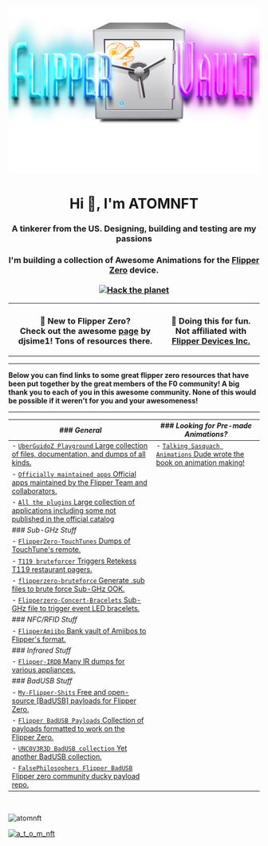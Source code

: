 ![Header](Images/mainheader.png)

<h1 align="center">Hi 👋, I'm ATOMNFT</h1>
<h3 align="center">A tinkerer from the US. Designing, building and testing are my passions</h3>



<h3 align="center">
  I'm building a collection of Awesome Animations for the <a href="https://flipperzero.one">Flipper Zero</a> device.<br><br>
  <a href="#">
    <img src="https://img.shields.io/badge/Hack-The%20Planet-orange" alt="Hack the planet" height=24>
  </a>
</h3>

<table align="center">
<tr>
  <td>
    <h3 align="center">
    👋 New to Flipper Zero? <br>
    Check out the awesome <a href="https://github.com/djsime1/awesome-flipperzero">page</a> by djsime1! Tons of resources there.
    </h3>
  </td>
  <td>
    <h3 align="center">
    🚫 Doing this for fun. Not affiliated with<br>
    <a href="https://www.flipperdevices.com/">Flipper Devices Inc.</a>
    </h3>
  </td>
</tr>
</table>


<hr>

<b>Below you can find links to some great flipper zero resources that have been put together by the great members of the F0 community!
A big thank you to each of you in this awesome community. None of this would be possible if it weren't for you and your awesomeness!</b>

<hr>

| ### *General*                                                                                                                                                     	| ### *Looking for Pre-made Animations?*                                                                                        	|
|-------------------------------------------------------------------------------------------------------------------------------------------------------------------	|-------------------------------------------------------------------------------------------------------------------------------	|
| - [`UberGuidoZ Playground` Large collection of files, documentation, and dumps of all kinds.](https://github.com/UberGuidoZ/Flipper)                              	| - [`Talking Sasquach Animations` Dude wrote the book on animation making!](https://github.com/skizzophrenic/Talking-Sasquach) 	|
| - [`Officially maintained apps` Official apps maintained by the Flipper Team and collaborators.](https://github.com/flipperdevices/flipperzero-good-faps)         	|                                                                                                                               	|
| - [`All the plugins` Large collection of applications including some not published in the official catalog](https://github.com/xMasterX/all-the-plugins/tree/dev) 	|                                                                                                                               	|
| ### *Sub-GHz Stuff*                                                                                                                                               	|                                                                                                                               	|
| - [`FlipperZero-TouchTunes` Dumps of TouchTune's remote.](https://github.com/jimilinuxguy/flipperzero-touchtunes)                                                 	|                                                                                                                               	|
| - [`T119 bruteforcer` Triggers Retekess T119 restaurant pagers.](https://github.com/xb8/t119bruteforcer)                                                          	|                                                                                                                               	|
| - [`flipperzero-bruteforce` Generate .sub files to brute force Sub-GHz OOK.](https://github.com/tobiabocchi/flipperzero-bruteforce)                               	|                                                                                                                               	|
| - [`Flipperzero-Concert-Bracelets` Sub-GHz file to trigger event LED bracelets.](https://github.com/MakeTotalSense/Flipper-Concert-bracelets)                     	|                                                                                                                               	|
| ### *NFC/RFID Stuff*                                                                                                                                              	|                                                                                                                               	|
| - [`FlipperAmiibo` Bank vault of Amiibos to Flipper's format.](https://github.com/Gioman101/FlipperAmiibo)                                                        	|                                                                                                                               	|
| ### *Infrared Stuff*                                                                                                                                              	|                                                                                                                               	|
| - [`Flipper-IRDB` Many IR dumps for various appliances.](https://github.com/logickworkshop/Flipper-IRDB)                                                          	|                                                                                                                               	|
| ### *BadUSB Stuff*                                                                                                                                                	|                                                                                                                               	|
| - [`My-Flipper-Shits` Free and open-source \[BadUSB\] payloads for Flipper Zero.](https://github.com/aleff-github/my-flipper-shits/)                              	|                                                                                                                               	|
| - [`Flipper BadUSB Payloads` Collection of payloads formatted to work on the Flipper Zero.](https://github.com/I-Am-Jakoby/Flipper-Zero-BadUSB)                   	|                                                                                                                               	|
| - [`UNC0V3R3D BadUSB collection` Yet another BadUSB collection.](https://github.com/UNC0V3R3D/Flipper_Zero-BadUsb)                                                	|                                                                                                                               	|
| - [`FalsePhilosophers Flipper BadUSB` Flipper zero community ducky payload repo.](https://github.com/FalsePhilosopher/badusb)                                     	|                                                                                                                               	|

<br>


<p align="left"> <img src="https://komarev.com/ghpvc/?username=atomnft&label=Profile%20views&color=0e75b6&style=flat" alt="atomnft" /> </p>
<p align="left"> <a href="https://twitter.com/a_t_o_m_nft" target="blank"><img src="https://img.shields.io/twitter/follow/a_t_o_m_nft?logo=twitter&style=for-the-badge" alt="a_t_o_m_nft" /></a> </p>

